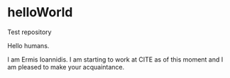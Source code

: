 # helloWorld
Test repository

Hello humans.

I am Ermis Ioannidis. I am starting to work at CITE as of this moment and I am pleased to make your acquaintance.
